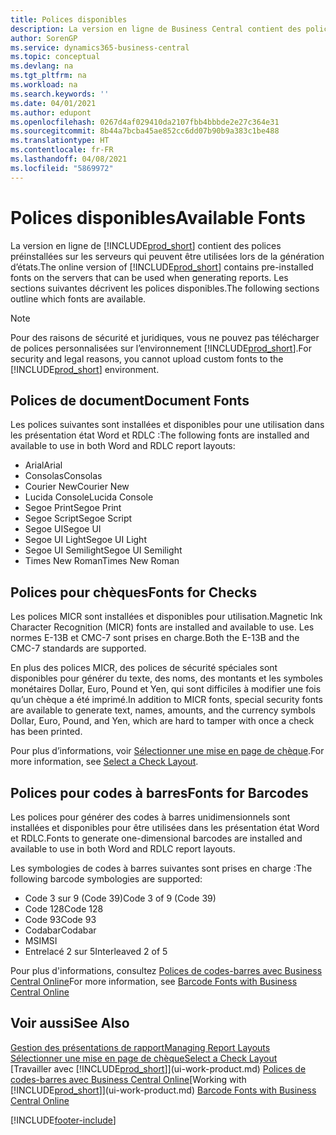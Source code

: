 ```yaml
---
title: Polices disponibles
description: La version en ligne de Business Central contient des polices préinstallées sur les serveurs qui peuvent être utilisées lors de la génération d’états.
author: SorenGP
ms.service: dynamics365-business-central
ms.topic: conceptual
ms.devlang: na
ms.tgt_pltfrm: na
ms.workload: na
ms.search.keywords: ''
ms.date: 04/01/2021
ms.author: edupont
ms.openlocfilehash: 0267d4af029410da2107fbb4bbbde2e27c364e31
ms.sourcegitcommit: 8b44a7bcba45ae852cc6dd07b90b9a383c1be488
ms.translationtype: HT
ms.contentlocale: fr-FR
ms.lasthandoff: 04/08/2021
ms.locfileid: "5869972"
---
```

# <a name="available-fonts"></a><span data-ttu-id="12e8d-103">Polices disponibles</span><span class="sxs-lookup"><span data-stu-id="12e8d-103">Available Fonts</span></span>

<span data-ttu-id="12e8d-104">La version en ligne de [!INCLUDE[prod_short](includes/prod_short.md)] contient des polices préinstallées sur les serveurs qui peuvent être utilisées lors de la génération d’états.</span><span class="sxs-lookup"><span data-stu-id="12e8d-104">The online version of [!INCLUDE[prod_short](includes/prod_short.md)] contains pre-installed fonts on the servers that can be used when generating reports.</span></span> <span data-ttu-id="12e8d-105">Les sections suivantes décrivent les polices disponibles.</span><span class="sxs-lookup"><span data-stu-id="12e8d-105">The following sections outline which fonts are available.</span></span>

> [!NOTE]
> <span data-ttu-id="12e8d-106">Pour des raisons de sécurité et juridiques, vous ne pouvez pas télécharger de polices personnalisées sur l’environnement [!INCLUDE[prod_short](includes/prod_short.md)].</span><span class="sxs-lookup"><span data-stu-id="12e8d-106">For security and legal reasons, you cannot upload custom fonts to the [!INCLUDE[prod_short](includes/prod_short.md)] environment.</span></span>

## <a name="document-fonts"></a><span data-ttu-id="12e8d-107">Polices de document</span><span class="sxs-lookup"><span data-stu-id="12e8d-107">Document Fonts</span></span>

<span data-ttu-id="12e8d-108">Les polices suivantes sont installées et disponibles pour une utilisation dans les présentation état Word et RDLC :</span><span class="sxs-lookup"><span data-stu-id="12e8d-108">The following fonts are installed and available to use in both Word and RDLC report layouts:</span></span>

* <span data-ttu-id="12e8d-109">Arial</span><span class="sxs-lookup"><span data-stu-id="12e8d-109">Arial</span></span>
* <span data-ttu-id="12e8d-110">Consolas</span><span class="sxs-lookup"><span data-stu-id="12e8d-110">Consolas</span></span>
* <span data-ttu-id="12e8d-111">Courier New</span><span class="sxs-lookup"><span data-stu-id="12e8d-111">Courier New</span></span>
* <span data-ttu-id="12e8d-112">Lucida Console</span><span class="sxs-lookup"><span data-stu-id="12e8d-112">Lucida Console</span></span>
* <span data-ttu-id="12e8d-113">Segoe Print</span><span class="sxs-lookup"><span data-stu-id="12e8d-113">Segoe Print</span></span>
* <span data-ttu-id="12e8d-114">Segoe Script</span><span class="sxs-lookup"><span data-stu-id="12e8d-114">Segoe Script</span></span>
* <span data-ttu-id="12e8d-115">Segoe UI</span><span class="sxs-lookup"><span data-stu-id="12e8d-115">Segoe UI</span></span>
* <span data-ttu-id="12e8d-116">Segoe UI Light</span><span class="sxs-lookup"><span data-stu-id="12e8d-116">Segoe UI Light</span></span>
* <span data-ttu-id="12e8d-117">Segoe UI Semilight</span><span class="sxs-lookup"><span data-stu-id="12e8d-117">Segoe UI Semilight</span></span>
* <span data-ttu-id="12e8d-118">Times New Roman</span><span class="sxs-lookup"><span data-stu-id="12e8d-118">Times New Roman</span></span>

## <a name="fonts-for-checks"></a><span data-ttu-id="12e8d-119">Polices pour chèques</span><span class="sxs-lookup"><span data-stu-id="12e8d-119">Fonts for Checks</span></span>

<span data-ttu-id="12e8d-120">Les polices MICR sont installées et disponibles pour utilisation.</span><span class="sxs-lookup"><span data-stu-id="12e8d-120">Magnetic Ink Character Recognition (MICR) fonts are installed and available to use.</span></span> <span data-ttu-id="12e8d-121">Les normes E-13B et CMC-7 sont prises en charge.</span><span class="sxs-lookup"><span data-stu-id="12e8d-121">Both the E-13B and the CMC-7 standards are supported.</span></span>  

<span data-ttu-id="12e8d-122">En plus des polices MICR, des polices de sécurité spéciales sont disponibles pour générer du texte, des noms, des montants et les symboles monétaires Dollar, Euro, Pound et Yen, qui sont difficiles à modifier une fois qu’un chèque a été imprimé.</span><span class="sxs-lookup"><span data-stu-id="12e8d-122">In addition to MICR fonts, special security fonts are available to generate text, names, amounts, and the currency symbols Dollar, Euro, Pound, and Yen, which are hard to tamper with once a check has been printed.</span></span>  

<span data-ttu-id="12e8d-123">Pour plus d’informations, voir [Sélectionner une mise en page de chèque](finance-how-define-check-layouts.md).</span><span class="sxs-lookup"><span data-stu-id="12e8d-123">For more information, see [Select a Check Layout](finance-how-define-check-layouts.md).</span></span>  

## <a name="fonts-for-barcodes"></a><span data-ttu-id="12e8d-124">Polices pour codes à barres</span><span class="sxs-lookup"><span data-stu-id="12e8d-124">Fonts for Barcodes</span></span>
<span data-ttu-id="12e8d-125">Les polices pour générer des codes à barres unidimensionnels sont installées et disponibles pour être utilisées dans les présentation état Word et RDLC.</span><span class="sxs-lookup"><span data-stu-id="12e8d-125">Fonts to generate one-dimensional barcodes are installed and available to use in both Word and RDLC report layouts.</span></span>

<span data-ttu-id="12e8d-126">Les symbologies de codes à barres suivantes sont prises en charge :</span><span class="sxs-lookup"><span data-stu-id="12e8d-126">The following barcode symbologies are supported:</span></span>
* <span data-ttu-id="12e8d-127">Code 3 sur 9 (Code 39)</span><span class="sxs-lookup"><span data-stu-id="12e8d-127">Code 3 of 9 (Code 39)</span></span>
* <span data-ttu-id="12e8d-128">Code 128</span><span class="sxs-lookup"><span data-stu-id="12e8d-128">Code 128</span></span>
* <span data-ttu-id="12e8d-129">Code 93</span><span class="sxs-lookup"><span data-stu-id="12e8d-129">Code 93</span></span>
* <span data-ttu-id="12e8d-130">Codabar</span><span class="sxs-lookup"><span data-stu-id="12e8d-130">Codabar</span></span>
* <span data-ttu-id="12e8d-131">MSI</span><span class="sxs-lookup"><span data-stu-id="12e8d-131">MSI</span></span>
* <span data-ttu-id="12e8d-132">Entrelacé 2 sur 5</span><span class="sxs-lookup"><span data-stu-id="12e8d-132">Interleaved 2 of 5</span></span>

<span data-ttu-id="12e8d-133">Pour plus d'informations, consultez [Polices de codes-barres avec Business Central Online](/dynamics365/business-central/dev-itpro/developer/devenv-report-barcode-fonts.md)</span><span class="sxs-lookup"><span data-stu-id="12e8d-133">For more information, see [Barcode Fonts with Business Central Online](/dynamics365/business-central/dev-itpro/developer/devenv-report-barcode-fonts.md)</span></span>

## <a name="see-also"></a><span data-ttu-id="12e8d-134">Voir aussi</span><span class="sxs-lookup"><span data-stu-id="12e8d-134">See Also</span></span>

[<span data-ttu-id="12e8d-135">Gestion des présentations de rapport</span><span class="sxs-lookup"><span data-stu-id="12e8d-135">Managing Report Layouts</span></span>](ui-manage-report-layouts.md)  
[<span data-ttu-id="12e8d-136">Sélectionner une mise en page de chèque</span><span class="sxs-lookup"><span data-stu-id="12e8d-136">Select a Check Layout</span></span>](finance-how-define-check-layouts.md)  
<span data-ttu-id="12e8d-137">[Travailler avec [!INCLUDE[prod_short](includes/prod_short.md)]](ui-work-product.md)
[Polices de codes-barres avec Business Central Online](/dynamics365/business-central/dev-itpro/developer/devenv-report-barcode-fonts.md)</span><span class="sxs-lookup"><span data-stu-id="12e8d-137">[Working with [!INCLUDE[prod_short](includes/prod_short.md)]](ui-work-product.md)
[Barcode Fonts with Business Central Online](/dynamics365/business-central/dev-itpro/developer/devenv-report-barcode-fonts.md)</span></span>

[!INCLUDE[footer-include](includes/footer-banner.md)]
